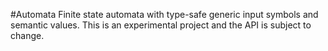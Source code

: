 #Automata
Finite state automata with type-safe generic input symbols and semantic values.  This is an experimental project and the API is subject to change.